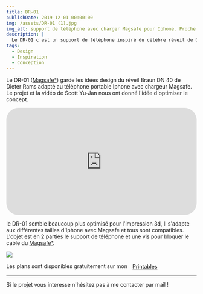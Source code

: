 ```yaml
---
title: DR-01
publishDate: 2019-12-01 00:00:00
img: /assets/DR-01 (1).jpg
img_alt: support de téléphone avec charger Magsafe pour Iphone. Proche du support de Scott Yu-Jan
description: |
  Le DR-01 c'est un support de téléphone inspiré du célèbre réveil de Dieter Rams le Braun DN-40.
tags:
  - Design
  - Inspiration
  - Conception
---
```


Le DR-01 (<a href="https://support.apple.com/fr-fr/105047">Magsafe*</a>) garde les idées design du réveil Braun DN 40 de Dieter Rams adapté au téléphone portable Iphone avec chargeur Magsafe. Le projet et la vidéo de Scott Yu-Jan nous ont donné l'idée d'optimiser le concept.

<div class="embedresize">
<div>
<iframe width="660" height="415" src="https://www.youtube.com/embed/L3nWw8qSYgk?si=94RTihfcMNiYXvst" title="YouTube video player" frameborder="0" allow="accelerometer; autoplay; clipboard-write; encrypted-media; gyroscope; picture-in-picture; web-share" referrerpolicy="strict-origin-when-cross-origin" allowfullscreen></iframe>
</div>
</div>

le DR-01 semble beaucoup plus optimisé pour l'impression 3d,  Il s'adapte aux différentes tailles d'Iphone avec Magsafe et tous sont compatibles. L'objet est en 2 parties le support de téléphone et une vis pour bloquer le cable du <a href="https://support.apple.com/fr-fr/105047">Magsafe*</a>.

<img src="/assets/DR-01 (2).jpg">

Les plans sont disponibles gratuitement sur mon <a class="button" href="https://www.printables.com/@La3emedimens_2102135">Printables</a>

---

Si le projet vous interesse n'hésitez pas à me contacter par mail ! 

<style>

.button {
        cursor: pointer;
            text-align : center;
            align-items: center;
            padding: 0.10rem 0.60rem;
            gap: 0.5rem;
            color: var(--accent-text-over);
            border: 1px solid var(--accent-regular);
            background-color: var(--accent-regular);
            border-radius: 999rem;
            line-height: 1.35;
            white-space: nowrap;
            vertical-align : middle;
      }
      
img{
margin: auto;
max-height: 90vh;
object-fit: cover;
display: flex;
}

.embedresize {
    max-width: 760px;
    margin: auto;
		border-radius: 2rem;
    }
    
    .embedresize div {
    position: relative;
    height: 0;
    padding-bottom: 56.25%;
    }
    
    .embedresize iframe {
    position: absolute;
    top: 0;
    left: 0;
    width: 100%;
    height: 100%;
		border-radius: 2rem;
    }

</style>
